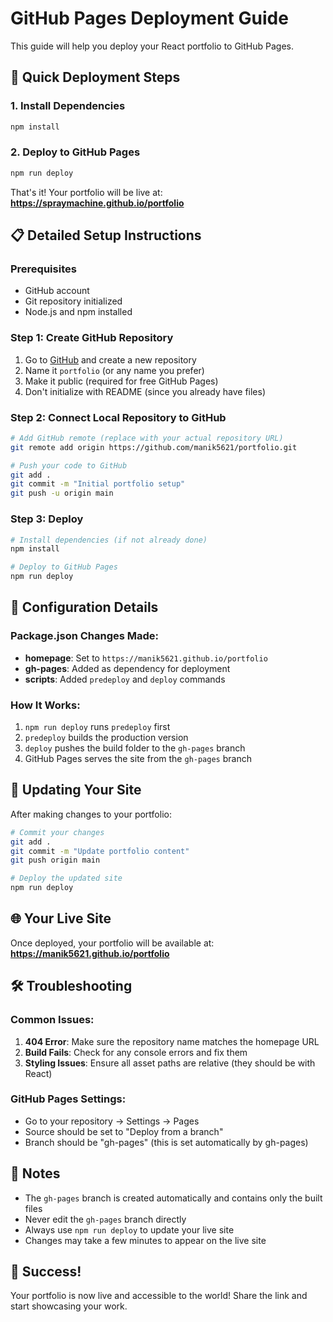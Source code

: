 # GitHub Pages Deployment Guide

This guide will help you deploy your React portfolio to GitHub Pages.

## 🚀 Quick Deployment Steps

### 1. Install Dependencies
```bash
npm install
```

### 2. Deploy to GitHub Pages
```bash
npm run deploy
```

That's it! Your portfolio will be live at: **https://spraymachine.github.io/portfolio**

## 📋 Detailed Setup Instructions

### Prerequisites
- GitHub account
- Git repository initialized
- Node.js and npm installed

### Step 1: Create GitHub Repository
1. Go to [GitHub](https://github.com) and create a new repository
2. Name it `portfolio` (or any name you prefer)
3. Make it public (required for free GitHub Pages)
4. Don't initialize with README (since you already have files)

### Step 2: Connect Local Repository to GitHub
```bash
# Add GitHub remote (replace with your actual repository URL)
git remote add origin https://github.com/manik5621/portfolio.git

# Push your code to GitHub
git add .
git commit -m "Initial portfolio setup"
git push -u origin main
```

### Step 3: Deploy
```bash
# Install dependencies (if not already done)
npm install

# Deploy to GitHub Pages
npm run deploy
```

## 🔧 Configuration Details

### Package.json Changes Made:
- **homepage**: Set to `https://manik5621.github.io/portfolio`
- **gh-pages**: Added as dependency for deployment
- **scripts**: Added `predeploy` and `deploy` commands

### How It Works:
1. `npm run deploy` runs `predeploy` first
2. `predeploy` builds the production version
3. `deploy` pushes the build folder to the `gh-pages` branch
4. GitHub Pages serves the site from the `gh-pages` branch

## 🔄 Updating Your Site

After making changes to your portfolio:

```bash
# Commit your changes
git add .
git commit -m "Update portfolio content"
git push origin main

# Deploy the updated site
npm run deploy
```

## 🌐 Your Live Site

Once deployed, your portfolio will be available at:
**https://manik5621.github.io/portfolio**

## 🛠️ Troubleshooting

### Common Issues:

1. **404 Error**: Make sure the repository name matches the homepage URL
2. **Build Fails**: Check for any console errors and fix them
3. **Styling Issues**: Ensure all asset paths are relative (they should be with React)

### GitHub Pages Settings:
- Go to your repository → Settings → Pages
- Source should be set to "Deploy from a branch"
- Branch should be "gh-pages" (this is set automatically by gh-pages)

## 📝 Notes

- The `gh-pages` branch is created automatically and contains only the built files
- Never edit the `gh-pages` branch directly
- Always use `npm run deploy` to update your live site
- Changes may take a few minutes to appear on the live site

## 🎉 Success!

Your portfolio is now live and accessible to the world! Share the link and start showcasing your work.
